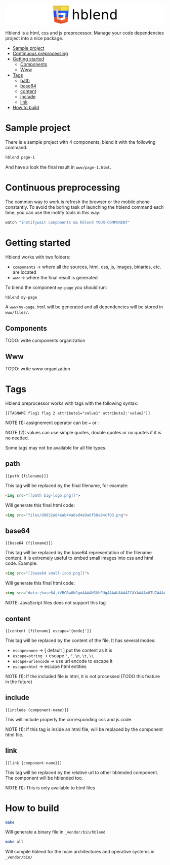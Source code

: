 <img src="logo.png">

Hblend is a html, css and js preprocessor. Manage your code dependencies project into a nice package.

<!-- MarkdownTOC autolink=true bracket=round depth=4 -->

- [Sample project](#sample-project)
- [Continuous preprocessing](#continuous-preprocessing)
- [Getting started](#getting-started)
    - [Components](#components)
    - [Www](#www)
- [Tags](#tags)
    - [path](#path)
    - [base64](#base64)
    - [content](#content)
    - [include](#include)
    - [link](#link)
- [How to build](#how-to-build)

<!-- /MarkdownTOC -->

# Sample project

There is a sample project with 4 components, blend it with the following command:

```bash
hblend page-1
```

And have a look the final result in `www/page-1.html`.

# Continuous preprocessing

The common way to work is refresh the browser or the mobile phone constantly. To avoid the boring task of launching the hblend command each time, you can use the inotify tools in this way:

```bash
watch "inotifywait components && hblend YOUR-COMPONENT"
```

# Getting started

Hblend works with two folders:

* `components` -> where all the sources, html, css, js, images, binaries, etc. are located
* `www` -> where the final result is generated

To blend the component `my-page` you should run:

```bash
hblend my-page
```

A `www/my-page.html` will be generated and all dependencies will be stored in `www/files/`.

## Components

TODO: write components organization

## Www

TODO: write www organization


# Tags

Hblend preprocessor works with tags with the following syntax:

```
[[TAGNAME flag1 flag 2 attribute1="value1" attribute2:'value2']]
```

NOTE (1): assignement operator can be `=` or `:`

NOTE (2): values can use simple quotes, double quotes or no quotes if it is no needed.

Some tags may not be available for all file types.

## path

```text
[[path {filename}]]
```

This tag will be replaced by the final filename, for example:

```html
<img src="[[path big-logo.png]]">
```

Will generate this final html code:

```html
<img src="files/d9832a84eab44a6ad4e9a6f50a84cf03.png">
```

## base64

```text
[[base64 {filename}]]
```

This tag will be replaced by the base64 representation of the filename content. It is extremely useful to embed small images into css and html code. Example:

```html
<img src="[[base64 small-icon.png]]">
```

Will generate this final html code:

```html
<img src="data:;base64,iVBORw0KGgoAAAANSUhEUgAAAAUAAAAICAYAAAAx8TU7AAAALElEQVQI13WOuQ0AIBDDbPbfOXQnBCGllc8k4dICUF9YnV+oTs3Ac6/GbZc2hNgLDevagOMAAAAASUVORK5CYII=">
```

NOTE: JavaScript files does not support this tag

## content

```text
[[content {filename} escape='{mode}']]
```

This tag will be replaced by the content of the file. It has several modes:

* `escape=none` -> [ default ] put the content as it is
* `escape=string` -> escape `'`, `"`, `\n`, `\t`, `\\`
* `escape=urlencode` -> use url encode to escape it
* `escape=html` -> escape html entities

NOTE (1): If the included file is html, it is not processed (TODO this feature in the future)

## include

```text
[[include {component-name}]]
```

This will include properly the corresponding css and js code.

NOTE (1): If this tag is inside an html file, will be replaced by the component html file.

## link

```text
[[link {component-name}]]
```

This tag will be replaced by the relative url to other hblended component. The component will be hblended too.

NOTE (1): This is only available to html files

# How to build

```bash
make
```

Will generate a binary file in `_vendor/bin/hblend`


```bash
make all
```

Will compile hblend for the main architectures and operative systems in `_vendor/bin/`